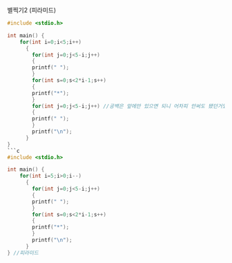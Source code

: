 별찍기2 (피라미드)


```c
#include <stdio.h>

int main() {
    for(int i=0;i<5;i++)
      {
        for(int j=0;j<5-i;j++)
        {
        printf(" ");
        }
        for(int s=0;s<2*i-1;s++)
        {
        printf("*");
        }
        for(int j=0;j<5-i;j++) //공백은 앞에만 있으면 되니 어차피 안써도 됐던거였음 뒤에 
        {
        printf(" ");
        }
        printf("\n");
      }
}
```c
#include <stdio.h>

int main() {
    for(int i=5;i>0;i--)
      {
        for(int j=0;j<5-i;j++)
        {
        printf(" ");
        }
        for(int s=0;s<2*i-1;s++)
        {
        printf("*");
        }
        printf("\n");
      }
} //피라미드

